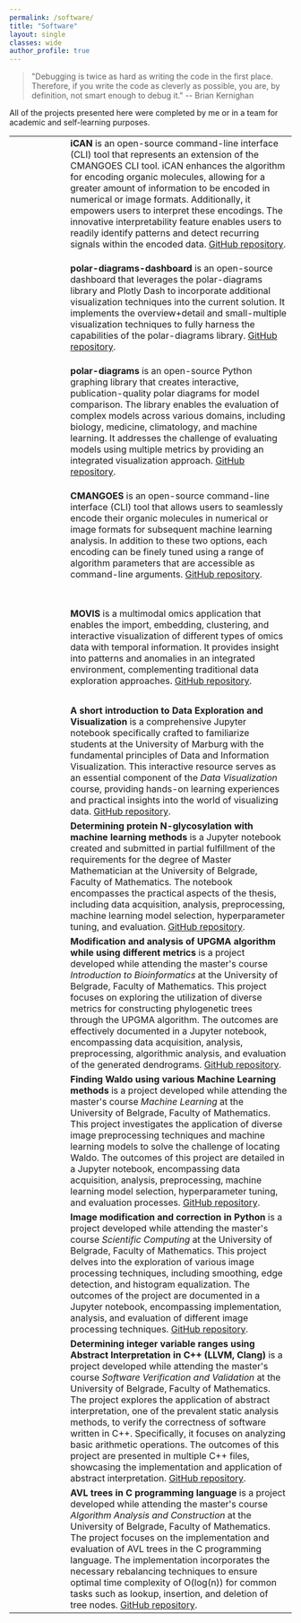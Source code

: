 ```yaml
---
permalink: /software/
title: "Software"
layout: single
classes: wide
author_profile: true
---
```


> "Debugging is twice as hard as writing the code in the first place. Therefore, if you write the code as cleverly as possible, you are, by definition, not smart enough to debug it." -- Brian Kernighan


All of the projects presented here were completed by me or in a team for academic and self-learning purposes.

<table>
    <tr style="height:200px">
      <td style="width:20%; text-align: center;" ><a href="https://github.com/ghattab/iCAN"><img src="{{ site.url }}{{ site.baseurl }}/assets/images/Software_logos/iCAN_logo.webp" alt="" style="max-height:200px"/></a></td>
      <td> <b>iCAN</b> is an open-source command-line interface (CLI) tool that represents an extension of the CMANGOES CLI tool. iCAN enhances the algorithm for encoding organic molecules, allowing for a greater amount of information to be encoded in numerical or image formats. Additionally, it empowers users to interpret these encodings. The innovative interpretability feature enables users to readily identify patterns and detect recurring signals within the encoded data. <a href="https://github.com/ghattab/iCAN"> GitHub repository</a>.</td>
    </tr>
    <tr style="height:200px">
      <td style="width:20%; text-align: center;"><a href="https://github.com/AAnzel/Polar-Diagrams-Dashboard"><img src="{{ site.url }}{{ site.baseurl }}/assets/images/Software_logos/polar_enhanced_logo.webp" alt="" style="max-height:200px"/></a></td>
      <td> <b>polar-diagrams-dashboard</b> is an open-source dashboard  that leverages the polar-diagrams library and Plotly Dash to incorporate additional visualization techniques into the current solution. It implements the overview+detail and small-multiple visualization techniques to fully harness the capabilities of the polar-diagrams library. <a href="https://github.com/AAnzel/Polar-Diagrams-Dashboard"> GitHub repository</a>.</td>
    </tr>
    <tr style="height:200px">
      <td><a href="https://github.com/AAnzel/Polar-Diagrams-for-Model-Comparison"><img src="{{ site.url }}{{ site.baseurl }}/assets/images/Software_logos/polar_diagrams_logo.webp" alt="" /></a></td>
      <td> <b>polar-diagrams</b> is an open-source Python graphing library that creates interactive, publication-quality polar diagrams for model comparison. The library enables the evaluation of complex models across various domains, including biology, medicine, climatology, and machine learning. It addresses the challenge of evaluating models using multiple metrics by providing an integrated visualization approach. <a href="https://github.com/AAnzel/Polar-Diagrams-for-Model-Comparison"> GitHub repository</a>.</td>
    </tr>
    <tr style="height:200px">
      <td><a href="https://github.com/ghattab/CMANGOES"><img src="{{ site.url }}{{ site.baseurl }}/assets/images/Software_logos/cmangoes_logo.webp" alt="" /></a></td>
      <td> <b>CMANGOES</b> is an open-source command-line interface (CLI) tool that allows users to seamlessly encode their organic molecules in numerical or image formats for subsequent machine learning analysis. In addition to these two options, each encoding can be finely tuned using a range of algorithm parameters that are accessible as command-line arguments. <a href="https://github.com/ghattab/CMANGOES"> GitHub repository</a>.</td>
    </tr>
    <tr style="height:200px">
      <td><a href="https://github.com/AAnzel/MOVIS"><img src="{{ site.url }}{{ site.baseurl }}/assets/images/Software_logos/movis_logo.webp" alt="" /></a></td>
      <td><b>MOVIS</b> is a multimodal omics application that enables the import, embedding, clustering, and interactive visualization of different types of omics data with temporal information. It provides insight into patterns and anomalies in an integrated environment, complementing traditional data exploration approaches. <a href="https://github.com/AAnzel/MOVIS"> GitHub repository</a>.</td>
    </tr>
    <tr style="height:200px">
      <td><a href="https://github.com/AAnzel/DataVis_Supplementary_Material"><img src="{{ site.url }}{{ site.baseurl }}/assets/images/Software_logos/data_vis_logo.webp" alt="" /></a></td>
      <td><b>A short introduction to Data Exploration and Visualization</b> is a comprehensive Jupyter notebook specifically crafted to familiarize students at the University of Marburg with the fundamental principles of Data and Information Visualization. This interactive resource serves as an essential component of the <i>Data Visualization</i> course, providing hands-on learning experiences and practical insights into the world of visualizing data. <a href="https://github.com/AAnzel/DataVis_Supplementary_Material"> GitHub repository</a>.</td>
    </tr>
    <tr style="height:200px">
      <td><a href="https://github.com/AAnzel/Master_thesis"><img src="{{ site.url }}{{ site.baseurl }}/assets/images/Software_logos/master_logo.webp" alt="" /></a></td>
      <td><b>Determining protein N-glycosylation with machine learning methods</b> is a Jupyter notebook created and submitted in partial fulfillment of the requirements for the degree of Master Mathematician at the University of Belgrade, Faculty of Mathematics. The notebook encompasses the practical aspects of the thesis, including data acquisition, analysis, preprocessing, machine learning model selection, hyperparameter tuning, and evaluation. <a href="https://github.com/AAnzel/Master_thesis"> GitHub repository</a>.</td>
    </tr>
    <tr style="height:200px">
      <td><a href="https://github.com/AAnzel/Introduction_to_Bioinformatics"><img src="{{ site.url }}{{ site.baseurl }}/assets/images/Software_logos/upgma_logo.webp" alt="" /></a></td>
      <td><b>Modification and analysis of UPGMA algorithm while using different metrics</b> is a project developed while attending the master's course <i>Introduction to Bioinformatics</i> at the University of Belgrade, Faculty of Mathematics. This project focuses on exploring the utilization of diverse metrics for constructing phylogenetic trees through the UPGMA algorithm. The outcomes are effectively documented in a Jupyter notebook, encompassing data acquisition, analysis, preprocessing, algorithmic analysis, and evaluation of the generated dendrograms. <a href="https://github.com/AAnzel/Introduction_to_Bioinformatics"> GitHub repository</a>.</td>
    </tr>
    <tr style="height:200px">
      <td><a href="https://github.com/AAnzel/Masinsko_ucenje"><img src="{{ site.url }}{{ site.baseurl }}/assets/images/Software_logos/waldo_logo.webp" alt="" /></a></td>
      <td><b>Finding Waldo using various Machine Learning methods</b> is a project developed while attending the master's course <i>Machine Learning</i> at the University of Belgrade, Faculty of Mathematics. This project investigates the application of diverse image preprocessing techniques and machine learning models to solve the challenge of locating Waldo. The outcomes of this project are detailed in a Jupyter notebook, encompassing data acquisition, analysis, preprocessing, machine learning model selection, hyperparameter tuning, and evaluation processes. <a href="https://github.com/AAnzel/Masinsko_ucenje"> GitHub repository</a>.</td>
    </tr>
    <tr style="height:200px">
      <td><a href="https://github.com/AAnzel/Naucno_izracunavanje"><img src="{{ site.url }}{{ site.baseurl }}/assets/images/Software_logos/image_modification_logo.webp" alt="" /></a></td>
      <td><b>Image modification and correction in Python</b> is a project developed while attending the master's course <i>Scientific Computing</i> at the University of Belgrade, Faculty of Mathematics. This project delves into the exploration of various image processing techniques, including smoothing, edge detection, and histogram equalization. The outcomes of the project are documented in a Jupyter notebook, encompassing implementation, analysis, and evaluation of different image processing techniques. <a href="https://github.com/AAnzel/Naucno_izracunavanje"> GitHub repository</a>.</td>
    </tr>
    <tr style="height:200px">
      <td><a href="https://github.com/AAnzel/Verifikacija_softvera"><img src="{{ site.url }}{{ site.baseurl }}/assets/images/Software_logos/abstract_intepretation_logo.webp" alt="" /></a></td>
      <td><b>Determining integer variable ranges using Abstract Interpretation in C++ (LLVM, Clang)</b> is a project developed while attending the master's course <i>Software Verification and Validation</i> at the University of Belgrade, Faculty of Mathematics. The project explores the application of abstract interpretation, one of the prevalent static analysis methods, to verify the correctness of software written in C++. Specifically, it focuses on analyzing basic arithmetic operations. The outcomes of this project are presented in multiple C++ files, showcasing the implementation and application of abstract interpretation. <a href="https://github.com/AAnzel/Verifikacija_softvera"> GitHub repository</a>.</td>
    </tr>
    <tr style="height:200px">
      <td><a href="https://github.com/AAnzel/KIAA_2"><img src="{{ site.url }}{{ site.baseurl }}/assets/images/Software_logos/avl_trees_logo.webp" alt="" /></a></td>
      <td><b>AVL trees in C programming language</b> is a project developed while attending the master's course <i>Algorithm Analysis and Construction </i>at the University of Belgrade, Faculty of Mathematics. The project focuses on the implementation and evaluation of AVL trees in the C programming language. The implementation incorporates the necessary rebalancing techniques to ensure optimal time complexity of O(log(n)) for common tasks such as lookup, insertion, and deletion of tree nodes. <a href="https://github.com/AAnzel/KIAA_2"> GitHub repository</a>.</td>
    </tr>


</table>
